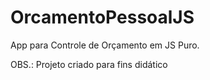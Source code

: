# OrcamentoPessoalJS
App para Controle de Orçamento em JS Puro.

OBS.: Projeto criado para fins didático
